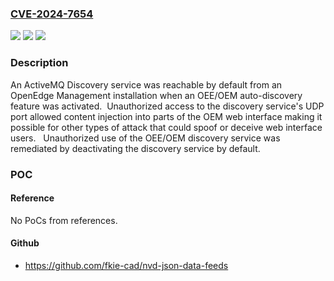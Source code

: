 ### [CVE-2024-7654](https://cve.mitre.org/cgi-bin/cvename.cgi?name=CVE-2024-7654)
![](https://img.shields.io/static/v1?label=Product&message=OpenEdge&color=blue)
![](https://img.shields.io/static/v1?label=Version&message=11.7.0%3C%2011.7.19%20&color=brighgreen)
![](https://img.shields.io/static/v1?label=Vulnerability&message=CWE-79%3A%20Improper%20Neutralization%20of%20Input%20During%20Web%20Page%20Generation%20('Cross-site%20Scripting')&color=brighgreen)

### Description

An ActiveMQ Discovery service was reachable by default from an OpenEdge Management installation when an OEE/OEM auto-discovery feature was activated.  Unauthorized access to the discovery service's UDP port allowed content injection into parts of the OEM web interface making it possible for other types of attack that could spoof or deceive web interface users.   Unauthorized use of the OEE/OEM discovery service was remediated by deactivating the discovery service by default.

### POC

#### Reference
No PoCs from references.

#### Github
- https://github.com/fkie-cad/nvd-json-data-feeds

